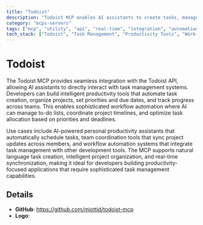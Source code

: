 ```yaml
---
title: "Todoist"
description: "Todoist MCP enables AI assistants to create tasks, manage projects, and optimize workflows through Todoist API integration."
category: "mcps-servers"
tags: ["mcp", "utility", "api", "real-time", "integration", "automation"]
tech_stack: ["Todoist", "Task Management", "Productivity Tools", "Workflow Automation", "API Integration"]
---
```


# Todoist

The Todoist MCP provides seamless integration with the Todoist API, allowing AI assistants to directly interact with task management systems. Developers can build intelligent productivity tools that automate task creation, organize projects, set priorities and due dates, and track progress across teams. This enables sophisticated workflow automation where AI can manage to-do lists, coordinate project timelines, and optimize task allocation based on priorities and deadlines.

Use cases include AI-powered personal productivity assistants that automatically schedule tasks, team coordination tools that sync project updates across members, and workflow automation systems that integrate task management with other development tools. The MCP supports natural language task creation, intelligent project organization, and real-time synchronization, making it ideal for developers building productivity-focused applications that require sophisticated task management capabilities.

## Details

- **GitHub**: https://github.com/miottid/todoist-mcp
- **Logo**: 
